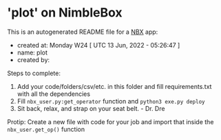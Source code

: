 # 'plot' on NimbleBox

This is an autogenerated README file for a [NBX](www.nimblebox.ai) app:
* created at: Monday W24 [ UTC 13 Jun, 2022 - 05:26:47 ]
* name: plot
* created by: 

Steps to complete:

1. Add your code/folders/csv/etc. in this folder and fill requirements.txt with all the dependencies
2. Fill `nbx_user.py:get_operator` function and `python3 exe.py deploy`
3. Sit back, relax, and strap on your seat belt. - Dr. Dre

Protip: Create a new file with code for your job and import that inside the `nbx_user.get_op()` function